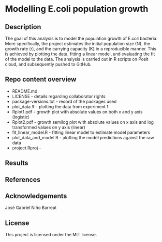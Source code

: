 # Modelling E.coli population growth

## Description
The goal of this analysis is to model the population growth of E.coli bacteria. More specifically, the project estimates the initial population size (N), the growth rate (r), and the carrying capacity (K) in a reproducible manner. This is achieved by plotting the data, fitting a linear model, and evaluating the fit of the model to the data. The analysis is carried out in R scripts on Posit cloud, and subsequently pushed to GitHub.

## Repo content overview

* README.md
* LICENSE - details regarding collaborator rights
* package-versions.txt - record of the packages used
* plot_data.R - plotting the data from experiment 1
* Rplot1.pdf - growth plot with absolute values on both x and y axis (logistic)
* Rplot2.pdf - growth semilog plot with absolute values on x axis and log transformed values on y axis (linear)
* fit_linear_model.R - fitting linear model to estimate model parameters
* plot_data_and_model.R - plotting the model predictions against the raw data
* project.Rproj -

## Results


## References


## Acknowledgements
José Gabriel Niño Barreat

## License
This project is licensed under the MIT license.
